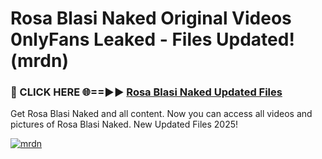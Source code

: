 # Rosa Blasi Naked Original Videos 0nlyFans Leaked - Files Updated! (mrdn)

<h3>🔴 CLICK HERE 🌐==►► <a href="https://tinyurl.com/up5wt9bj" rel="nofollow">Rosa Blasi Naked Updated Files</a></h3>

Get Rosa Blasi Naked and all content. Now you can access all videos and pictures of Rosa Blasi Naked. New Updated Files 2025!

[![mrdn](https://i.imgur.com/ABiUzMV.gif)](https://tinyurl.com/up5wt9bj)
